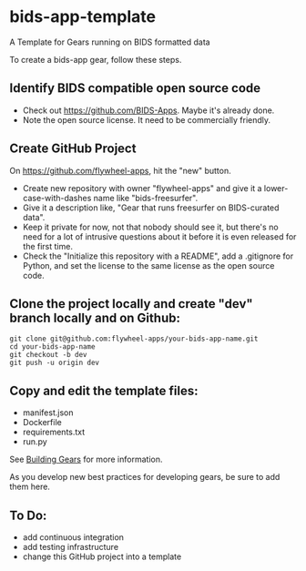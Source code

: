# bids-app-template
A Template for Gears running on BIDS formatted data

To create a bids-app gear, follow these steps.

## Identify BIDS compatible open source code

* Check out https://github.com/BIDS-Apps.  Maybe it's already done.
* Note the open source license.  It need to be commercially friendly.

## Create GitHub Project

On https://github.com/flywheel-apps, hit the "new" button. 
  *  Create new repository with owner "flywheel-apps" and give it a lower-case-with-dashes name like "bids-freesurfer".  
  * Give it a description like, "Gear that runs freesurfer on BIDS-curated data".  
  * Keep it private for now, not that nobody should see it, but there's no need for a lot of intrusive questions about it before it is even released for the first time.  
  * Check the "Initialize this repository with a README", add a .gitignore for Python, and set the license to the same license as the open source code.
  
## Clone the project locally and create "dev" branch locally and on Github:
```
git clone git@github.com:flywheel-apps/your-bids-app-name.git
cd your-bids-app-name
git checkout -b dev
git push -u origin dev
```

## Copy and edit the template files:
  * manifest.json
  * Dockerfile
  * requirements.txt
  * run.py
  
See [Building Gears](ttps://docs.flywheel.io/hc/en-us/articles/360015513653-Building-Gears) for more information.

As you develop new best practices for developing gears, be sure to add them here.

## To Do:
  * add continuous integration
  * add testing infrastructure
  * change this GitHub project into a template
